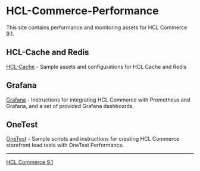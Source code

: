 # HCL-Commerce-Performance

This site contains performance and monitoring assets for HCL Commerce 9.1.

## HCL-Cache and Redis

[HCL-Cache](/HCL-Cache) - Sample assets and configurations for HCL Cache and Redis

## Grafana

[Grafana](/Grafana) - Instructions for integrating HCL Commerce with Prometheus and Grafana, and a set of provided Grafana 
dashboards.

## OneTest

[OneTest](/OneTest) - Sample scripts and instructions for creating HCL Commerce storefront load tests with OneTest Performance.



---
[HCL Commerce 9.1](https://help.hcltechsw.com/commerce/9.1.0/admin/concepts/covoverall.html)
